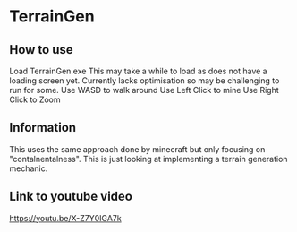 # TerrainGen


## How to use

Load TerrainGen.exe
This may take a while to load as does not have a loading screen yet. Currently lacks optimisation so may be challenging to run for some.
Use WASD to walk around
Use Left Click to mine
Use Right Click to Zoom


## Information 

This uses the same approach done by minecraft but only focusing on "contalnentalness".
This is just looking at implementing a terrain generation mechanic.

## Link to youtube video
https://youtu.be/X-Z7Y0IGA7k
